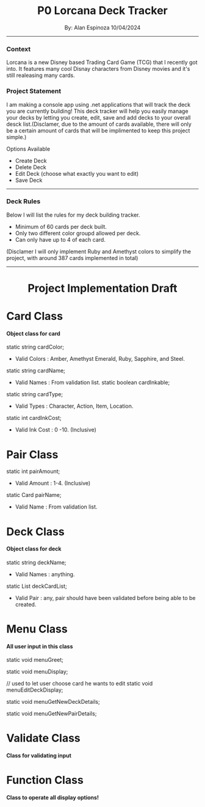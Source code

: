 
<div align="center">

  <h1 style="text-align: center;">P0 Lorcana Deck Tracker</h1>
  <p>By: Alan Espinoza 10/04/2024</p>

</div>

----

### Context

Lorcana is a new Disney based Trading Card Game (TCG) that I recently got into. It features many cool Disnay characters from Disney movies and it's still realeasing many cards.

### Project Statement

I am making a console app using .net applications that will track the deck you are currently building! This deck tracker will help you easily manage your decks by letting you create, edit, save and add decks to your overall desck list.(Disclamer, due to the amount of cards available, there will only be a certain amount of cards that will be implimented to keep this project simple.)

Options Available
 - Create Deck
 - Delete Deck
 - Edit Deck (choose what exactly you want to edit)
 - Save Deck

----

### Deck Rules

Below I will list the rules for my deck building tracker.

- Minimum of 60 cards per deck built.
- Only two different color groupd allowed per deck.
- Can only have up to 4 of each card. 

(Disclamer I will only implement Ruby and Amethyst colors to simplify the project, with around 387 cards implemented in total)

---- 

<div align="center">
    <h1>Project Implementation Draft</h1>
</div>



# Card Class
#### Object class for card

static string cardColor;
- Valid Colors : Amber, Amethyst Emerald, Ruby, Sapphire, and Steel.

static string cardName;
- Valid Names : From validation list.
static boolean cardInkable;

static string cardType;
- Valid Types : Character, Action, Item, Location.

static int cardInkCost;
- Valid Ink Cost : 0 -10. (Inclusive)

# Pair Class
static int pairAmount;
 - Valid Amount : 1-4. (Inclusive)

 static Card pairName;
 - Valid Name : From validation list.


# Deck Class
#### Object class for deck

static string deckName;
- Valid Names : anything.

static List<pairName p> deckCardList;
- Valid Pair : any, pair should have been validated before being able to be created.

# Menu Class
#### All user input in this class

static void menuGreet;

static void menuDisplay;

// used to let user choose card he wants to edit
static void menuEditDeckDisplay;

static void menuGetNewDeckDetails;

static void menuGetNewPairDetails;

# Validate Class
#### Class for validating input

# Function Class
#### Class to operate all display options!















